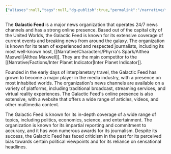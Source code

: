```yaml
---
{"aliases":null,"tags":null,"dg-publish":true,"permalink":"/narrative/factions/galactic-feed/","dgPassFrontmatter":true}
---
```


The **Galactic Feed** is a major news organization that operates 24/7 news channels and has a strong online presence. Based out of the capital city of the United Worlds, the Galactic Feed is known for its extensive coverage of current events and breaking news from around the galaxy. The organization is known for its team of experienced and respected journalists, including its most well-known host, [[Narrative/Characters/Phyrra's Spark/Althea Maxwell\|Althea Maxwell]]. They are the main competitor to the [[Narrative/Factions/Inter Planet Indicator\|Inter Planet Indicator]].

Founded in the early days of interplanetary travel, the Galactic Feed has grown to become a major player in the media industry, with a presence on most inhabited worlds. The organization's news channels are available on a variety of platforms, including traditional broadcast, streaming services, and virtual reality experiences. The Galactic Feed's online presence is also extensive, with a website that offers a wide range of articles, videos, and other multimedia content.

The Galactic Feed is known for its in-depth coverage of a wide range of topics, including politics, economics, science, and entertainment. The organization is known for its impartial reporting and commitment to accuracy, and it has won numerous awards for its journalism. Despite its success, the Galactic Feed has faced criticism in the past for its perceived bias towards certain political viewpoints and for its reliance on sensational headlines.